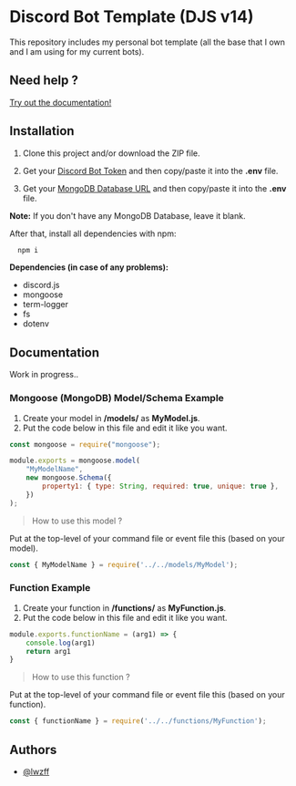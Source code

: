 
# Discord Bot Template (DJS v14)

This repository includes my personal bot template (all the base that I own and I am using for my current bots).

## Need help ?
[Try out the documentation!](https://github.com/lwzff/discord-bot-template-v14?tab=readme-ov-file#documentation)

## Installation

1. Clone this project and/or download the ZIP file. 

2. Get your [Discord Bot Token](https://discord.com/developers/applications) and then copy/paste it into the **.env** file.

3. Get your [MongoDB Database URL](https://cloud.mongodb.com/) and then copy/paste it into the **.env** file.

**Note:**
If you don't have any MongoDB Database, leave it blank.

After that, install all dependencies with npm:
```bash
  npm i
```

**Dependencies (in case of any problems):**
- discord.js
- mongoose
- term-logger
- fs
- dotenv

## Documentation

Work in progress..

### Mongoose (MongoDB) Model/Schema Example

1. Create your model in **/models/** as **MyModel.js**.
2. Put the code below in this file and edit it like you want.

```js
const mongoose = require("mongoose");

module.exports = mongoose.model(
    "MyModelName",
    new mongoose.Schema({
        property1: { type: String, required: true, unique: true },
    })
);
```

> How to use this model ?

Put at the top-level of your command file or event file this (based on your model).
```js
const { MyModelName } = require('../../models/MyModel');
```

### Function Example

1. Create your function in **/functions/** as **MyFunction.js**.
2. Put the code below in this file and edit it like you want.
 
```js
module.exports.functionName = (arg1) => {
    console.log(arg1)
    return arg1
}
```

> How to use this function ?

Put at the top-level of your command file or event file this (based on your function).
```js
const { functionName } = require('../../functions/MyFunction');
```

## Authors

- [@lwzff](https://www.twitter.com/lwzff)

